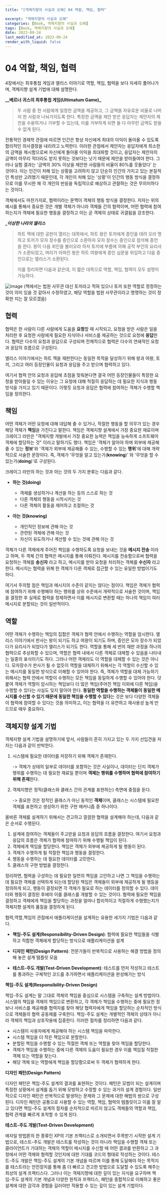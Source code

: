 ```yaml
---
title: "[객체지향의 사실과 오해] 04 역할, 책임, 협력"

excerpt: "객체지향의 사실과 오해"
categories: [Book, 객체지향의 사실과 오해]
tags: [Book, 객체지향의 사실과 오해]
date: 2023-09-24
last_modified_at: 2023-09-24
render_with_liquid: false
---
```

# 04 역할, 책임, 협력

4장에서는 최후통첩 게임과 앨리스 이야기로 역할, 책임, 협력을 보다 자세히 풀어나가며, 객체지향 설계 기법에 대해 설명한다.

**__베르너 귀스의 최후통첩 게임(Ultimatum Game)_**

> 두 사람 중 한 사람에게 일정한 금액을 제공하고, 그 금액을 자유로운 비율로 나머지 한 사람과 나눠가지도록 한다. 특정한 금액을 제안 받은 응답자는 제안자의 제안을 수용하거나 거부할 수 있는데, 이를 거부하게 되면 둘 다 아무런 금액도 받을 수 없게 된다.

전통적인 경제학 관점에 따르면 인간은 항상 자신에게 최대의 이익이 돌아올 수 있도록 합리적인 의사결정을 내리려고 노력한다. 이러한 관점에서 제안자는 응답자에게 최소한의 금액을 제시함으로써 자신에게 돌아올 이익을 최대화할 것이고, 응답자는 제안자의 금액이 아무리 적더라도 받지 못하는 것보다는 낫기 때문에 제안을 받아들여야 한다. 그러나 실험 결과는 '금액의 30% 이상을 제안한 사람들의 비율이 80%를 웃돌았다' 는 것이다. 이는 인간이 처해 있는 상황을 고려하지 않고 단순히 인간의 가지고 있는 본질적인 특성만 고려했기 때문인데, 각 개인이 처해 있는 '상황'이 인간의 행동 방식을 결정하므로 이를 무시한 채 각 개인의 반응을 독립적으로 예상하고 관찰하는 것은 무의미하다는 것이다.

객체에서도 마찬가지로, 협력이라는 문맥이 객체의 행동 방식을 결정한다. 저자는 위의 예시를 통해서 중요한 것은 개별 객체가 아니라 객체들 간의 협력이며, 어떤 협력에 참여하는지가 객체에 필요한 행동을 결정하고 이는 곧 객체의 상태로 귀결됨을 강조한다.

**__이상한 나라의 앨리스_**

> 하트 잭에 대한 공판이 열리는 대목에서, 하트 왕은 토끼에게 증인을 데려 오라 명하고 토끼가 모자 장수를 증인으로 소환하자 모자 장수는 증인으로 참석해 증언을 한다. 왕이 다음 죄인을 불러오라 하자 토끼에 부름에 의해 공작 부인의 요리사가 소환되었고, 머리가 아파진 왕은 하트 여왕에게 증인 심문을 위임하고 다음 증인으로는 앨리스가 소환된다.
>
> 이를 정리하면 다음과 같은데, 이 짧은 대목으로 역할, 책임, 협력이 모두 설명이 가능하다.

![image](https://github.com/yeondori/yeondori.github.io/assets/93027942/413b0f09-8430-4040-aadd-c0188846e4dc)
(책에서는 법원 사무관 대신 토끼라고 적혀 있으나 토끼 또한 역할로 정정하는 것이 의미 있을 것 같아서 수정하였고, 해당 역할을 법원 사무관이라고 명명하는 것이 정확한 지는 잘 모르겠음)

## 협력

협력은 한 사람이 다른 사람에게 도움을 **요청**할 때 시작되고, 요청을 받은 사람은 일을 처리한 후 요청한 사람에게 필요한 지식이나 서비스를 제공하는 것으로 요청에 **응답**한다. 협력은 다수의 요청과 응답으로 구성되며 전체적으로 협력은 다수의 연쇄적인 요청과 응답의 흐름으로 구성된다.

앨리스 이야기에서는 하트 잭을 재판한다는 동일한 목적을 달성하기 위해 왕과 여왕, 토끼, 그리고 여러 등장인물이 요청과 응답을 주고 받으며 협력하고 있다.

여기서 협력 안의 요청과 응답에 초점을 맞춰본다면 결국 어떤 등장인물들이 특장한 요청을 받아들일 수 있는 이유는 그 요청에 대해 적절히 응답하는 데 필요한 지식과 행동 방식을 가지고 있기 때문이다. 이렇듯 요청과 응답은 협력에 참여하는 객체가 수행할 책임을 정의한다.

## 책임

어떤 객체가 어떤 요청에 대해 대답해 줄 수 있거나, 적절한 행동을 할 의무가 있는 경우 해당 객체가 **책임**을 가진다고 말한다. 책임은 객체지향 설계에서 가장 중요한 재료이며 크레이그 라만은 "객체지향 개발에서 가장 중요한 능력은 책임을 능숙하게 소프트웨어 객체에 할당하는 것" 이라고 말하기도 했다. 책임은 '객체가 알아야 하며 외부에 제공해줄 수 있는 **정보**'와 '객체가 외부에 제공해줄 수 있는, 수행할 수 있는 **행위**'에 대해 개략적으로 서술한 문장이다. 즉, 객체가 '무엇을 알고 있는가(**knowing**)' 와 '무엇을 할 수 있는가(**doing**)'로 구성된다.

크레이그 라만의 하는 것과 아는 것의 두 가지 분류는 다음과 같다.

- **하는 것(doing)**

  - 객체를 생성하거나 계산을 하는 등의 스스로 하는 것
  - 다른 객체의 행동을 시작시키는 것
  - 다른 객체의 활동을 제어하고 조절하는 것
- **아는 것(knowing)**

  - 개인적인 정보에 관해 아는 것
  - 관련된 객체에 관해 아는 것
  - 자신이 유도하거나 계산할 수 있는 것에 관해 아는 것

객체가 다른 객체에게 주어진 책임을 수행하도록 요청을 보내는 것을 **메시지 전송** 이라고 하며, 두 객체 간의 협력은 메시지를 통해 이뤄진다. 메시지를 전송함으로써 협력을 요청하는 객체를 **송신자** 라고 하고, 메시지를 받아 요청을 처리하는 객체를 **수신자** 라고 한다. 메시지는 협력을 위해 한 객체가 다른 객체로 접근할 수 있는 유일한 방법이기도 하다.

여기서 주의할 점은 책임과 메시지의 수준이 같지는 않다는 점이다. 책임은 객체가 협력에 참여하기 위해 수행해야 하는 행위를 상위 수준에서 개략적으로 서술한 것이며, 책임을 결정한 후 실제로 협력을 정제하면서 이를 메시지로 변환할 때는 하나의 책임이 여러 메시지로 분할되는 것이 일반적이다.

## 역할

어떤 객체가 수행하는 책임의 집합은 객체가 협력 안에서 수행하는 역할을 암시한다. 앨리스 이야기에서 판사는 왕이 되기도 하고 여왕이 되기도 하며, 증인은 모자 장수가 되었다가 요리사가 되었다가 앨리스가 되기도 한다. 역할을 통해 세 번의 재판 과정을 하나의 협력으로 추상화할 수 있으며, 역할은 협력 내에서 다른 객체로 대체할 수 있음을 나타내는 일종의 표식이기도 하다.
그러나 어떤 객체라도 이 역할을 대체할 수 있는 것은 아니다. 모자장수가 판사가 될 수 없듯이 역할을 대체하기 위해서는 각 역할이 수신할 수 있는 메시지를 동일한 방식으로 이해할 수 있어야 한다. 즉, 객체가 역할을 대체 가능하기 위해서는 협력 안에서 역할이 수행하는 모든 책임을 동일하게 수행할 수 있어야 한다. 덧붙여 객체가 역할이 암시하는 책임보다 더 많은 책임(주어진 책임 이외에 다른 책임)을 수행할 수 있다는 사실도 잊지 말아야 한다.
**동일한 역할을 수행하는 객체들이 동일한 메시지를 수신할 수 있기 때문에 동일한 책임을 수행할 수 있다**는 것은 보다 다양한 객체들이 협력에 참여할 수 있다는 것을 의미하고, 이는 협력을 더 유연하고 재사용성 높게 만드므로 매우 중요하다.

## 객체지향 설계 기법

객체지향 설계 기법을 설명하기에 앞서, 사람들이 흔히 가지고 있는 두 가지 선입견을 저자는 다음과 같이 반박한다.

1. 시스템에 필요한 데이터를 저장하기 위해 객체가 존재한다.

   -> 객체가 상태의 일부로 데이터를 포함하는 것은 사실이나, 데이터는 단지 객체가 행위를 수행하는 데 필요한 재료일 뿐이며 **객체는 행위를 수행하며 협력에 참여하기 위해 존재**한다.
3. 객체지향은 정적(클래스와 클래스 간의 관계를 표현하는) 측면에 중점을 둔다.

   -> 중요한 것은 정적인 클래스가 아닌 동적인 **객체**이며, 클래스는 시스템에 필요한 객체를 표현하고 생성하기 위한 구현 매커니즘 중 하나이다.



올바른 객체를 설계하기 위해서는 견고하고 깔끔한 협력을 설계해야 하는데, 다음과 같은 순서로 수행된다.

1. 설계에 참여하는 객체들이 주고받을 요청과 응답의 흐름을 결정한다. 여기서 요청과 응답의 흐름은 객체가 협력에 참여하기 위해 수행될 책임이 된다.
2. 객체에게 책임을 할당한다. 책임은 객체가 외부에 제공하게 될 행동이 된다.
3. 객체가 수행하게 될 적절한 책임과 행동을 결정한다.
4. 행동을 수행하는 데 필요한 데이터를 고민한다.
5. 클래스의 구현 방법을 결정한다.

정리하면, 협력을 구성하는 데 필요한 일련의 책임을 고안하고 나면 그 책임을 수행하는 데 필요한 객체를 선택하게 되는데 할당된 책임은 객체들이 외부에 제공하게 될 행등을 정의하게 되고, 행동이 결정되면 각 객체가 필요로 하는 데이터를 정의할 수 있다. 데이터와 행동이 결정된 후에야 이를 클래스를 개발할 수 있는 것이다. 협력에 필요한 책임을 결정하고 객체에게 책임을 할당하는 과정을 얼마나 합리적이고 적절하게 수행했는지가 객체지향 설계의 품질을 결정하게 된다.



협력,역할,책임의 관점에서 애플리케이션을 설계하는 유용한 세가지 기법은 다음과 같다.

- **책임-주도 설계(Responsibility-Driven Design)**:
    협력에 필요한 책임들을 식별하고 적합한 객체에게 할당하는 방식으로 애플리케이션을 설계


- **디자인 패턴(Design Pattern)**:
    전문가들이 반복적으로 사용하는 해결 방법을 정의해 놓은 설계 탬플릿 모음


- **테스트-주도 개발(Test-Driven Development)**:
    테스트를 먼저 작성하고 테스트를 통과하는 구체적인 코드를 추가하면서 애플리케이션을 완성해가는 방식

  

**책임-주도 설계(Responsibility-Driven Design)**

책임-주도 설계는 말 그대로 객체의 책임을 중심으로 시스템을 구축하는 설계 방법이다. 시스템의 책임을 객체의 책임으로 변환하고, 각 객체가 책임을 수행하는 중에 필요한 정보나 서비스를 제공해줄 협력자를 찾아 해당 협력자에게 책임을 할당하는 순차적인 방식으로 객체들의 협력 공동체를 구축한다. 책임-주도 설계는 개별적인 객체의 상태가 아니라 객체의 책임과 상호작용에 집중한다. 이러한 절차를 정리하면 다음과 같다.

- 시스템이 사용자에게 제공해야 하는 시스템 책임을 파악한다.
- 시스템 책임을 더 작은 책임으로 분할한다.
- 분할된 책임을 수행할 수 있는 적절한 객체 또는 역할을 찾아 책임을 할당한다.
- 객체가 책임을 수행하는 중에 다른 객체의 도움이 필요한 경우 이를 책임질 적절한 객체 또는 역할을 찾는다.
- 해당 객체 또는 역할에게 책임을 할당함으로써 두 객체가 협력하게 한다.

**디자인 패턴(Design Pattern)**

디자인 패턴은 책임-주도 설계의 결과를 표현하는 것이다. 패턴은 모범이 되는 설계이며 특정한 상황에서 설계를 돕기 위해 모방하고 수정할 수 있는 과거의 설계 경험이다. 일반적으로 디자인 패턴은 반복적으로 발생하는 문제와 그 문제에 대한 해법의 쌍으로 구성된다. 디자인 패턴은 공통으로 사용할 수 있는 역할, 책임, 협력의 템플릿이고 이를 잘 알고 있다면 책임-주도 설계의 절차를 순차적으로 따르지 않고도 객체들의 역할과 책임, 협력 관계를 빠르게 포착할 수 있게 된다.

**테스트-주도 개발(Test-Driven Development)**

애자일 방법론의 한 종류인 XP의 기본 프랙티스로 소개되면서 주목받기 시작한 설계 기법으로, 테스트-주도 개발은 테스트를 작성하는 것이 아니라 책임을 수행할 객체 또는 클라이언트가 기대하는 객체의 역할이 메시지를 수신할 때 어떤 결과를 반환하고 그 과정에서 어떤 객체와 협력할 것인지에 대한 기대를 코드의 형태로 작성하는 것이다. 테스트-주도 개발은 책임-주도 설계의 기본 개념을 따르며 이를 통해 도달해야 하는 목적지를 테스트라는 안전장치를 통해 좀 더 빠르고 견고한 방법으로 도달할 수 있도록 해주는 최상의 설계 프랙티스다. 그러나 이는 객체지향에 대한 깊이 있는 지식을 요구하며 책임-주도 설계의 기본 개념과 다양한 원칙과 프랙티스, 패턴을 종합적으로 이해하고 좋은 설계에 대한 감각과 경험을 길러야만 적용할 수 있는 깊이 있는 설계 기법이다.
